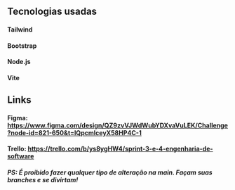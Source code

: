 ## Tecnologias usadas

#### Tailwind
#### Bootstrap
#### Node.js
#### Vite

## Links

#### Figma: https://www.figma.com/design/QZ9zvVJWdWubYDXvaVuLEK/Challenge?node-id=821-650&t=lQpcmlceyX58HP4C-1

#### Trello: https://trello.com/b/ys8ygHW4/sprint-3-e-4-engenharia-de-software

##### PS: É proibido fazer qualquer tipo de alteração na main. Façam suas branches e se divirtam!
